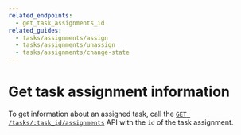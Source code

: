 ```yaml
---
related_endpoints:
  - get_task_assignments_id
related_guides:
  - tasks/assignments/assign
  - tasks/assignments/unassign
  - tasks/assignments/change-state
---
```


# Get task assignment information

To get information about an assigned task, call the
[`GET /tasks/:task_id/assignments`](e://get_task_assignments_id) API with the
`id` of the task assignment.

<Samples id='get_task_assignments_id' />

